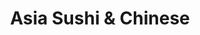 ---
layout: place
title: "Asia Sushi & Chinese"
permalink: /new-jersey/hoboken/asia-sushi-chinese.html
stateAbbr: NJ
stateName: New Jersey
cityName: Hoboken
seo:
  name: "Asia Sushi & Chinese"
  type: Restaurant
  links: http://www.asiasushichinesenj.com/
description: "Counter-serve storefront with a long menu featuring standard Chinese eats, sushi & lunch specials. Asia Sushi & Chinese serves delicious sushi in Hoboken, New Jersey. Try fresh Japanese dishes for a great dining experience. Available for takeout, delivery, lunch, and dinner."
place_id: ChIJ0TXP6NhZwokRPsUPxsQkgwI
photos:
  - name: >-
      places/ChIJ0TXP6NhZwokRPsUPxsQkgwI/photos/AeeoHcIa3hjhD0XEbDN2WH33voooX_SxHIoIRq3Swbm8XamViwbitMl7dviLFPewGIKQgflrPV_C26809BaMPH_4AT_gwjPZ_LybfMr5Bh6VoGBP8HHoW47jDhOAC6wdr45bcZtSTD8P3Hs7nj8DN5pCv_ZPBXYgiOhr1_kzpvXWkBigDz8PGqA-Nenrr1HezUZwX3w4jhXs0cJR5XVcbJRywvZQADDUz_hhC0RZavirA9V3euX5-Xipl7MbIk5THSMJxvNBir6A7v1_kQRdzH6rrvfVGcFawoY9BiAWyaDVUeFab00T9bJCA63uEy6TYl6ayPZ9uFYQf5mMO0_obrKaN0Ep2wEMW3uwRDgNxZPA5MCY3bxoV_sbH9_Y8tgRc5Qd_4JllVT1Jyhp69722Dk1qAVN80FDypSyFnuEPJ9S2SrPLIIu
    widthPx: 3024
    heightPx: 4032
    authorAttributions:
      - displayName: George Loaiza
        uri: https://maps.google.com/maps/contrib/110165577725151228759
        photoUri: >-
          https://lh3.googleusercontent.com/a-/ALV-UjWVzVqyxMVf_Zcx6y3xpCm_8sG0Y7ffDEH2ifIEDOjtSbPVVpXJxQ=s100-p-k-no-mo
    flagContentUri: >-
      https://www.google.com/local/imagery/report/?cb_client=maps_api_places.places_api&image_key=!1e10!2sCIHM0ogKEICAgIDut53DggE&hl=en-US
    googleMapsUri: >-
      https://www.google.com/maps/place//data=!3m4!1e2!3m2!1sCIHM0ogKEICAgIDut53DggE!2e10!4m2!3m1!1s0x89c259d8e8cf35d1:0x28324c4c60fc53e
  - name: >-
      places/ChIJ0TXP6NhZwokRPsUPxsQkgwI/photos/AeeoHcKW7r0lwBFNhf5LXVgSXx8dchVyafv3fRDMYeKidIVSXlY7Wu-JJGsr1pYN9o3Eo3kKbelESkT6Vy28Ktlipmq7oJSaNKZoNBr6uhWuZub8D8_64ZKEvGMisyFK0-yv1_30sNFDvvI4_svxycyNgZks4qgAGa6olGyRx6CB0VcS-JS6qve6stRbvKGFlA27Oj03Wz4IkluN0KUFOfUkjHc6XxNjWuvLXjoyAQkZ8K5AYrZkmhOFRWIvHJ5xiJP1ia-fnVJb555Y6R5S-5z1l3G0p2SQPfFkjnNCuOgFH3nhjOkepvGcairgFRtNdoUiJ0mxw7x1C2CBSmS6iHLzn5xP-7FAHRiMSTbuOn8Qgxnfh2R8lqZTzkwtHScdj6OJ1sFcXoAruekW4oMZQcWqwJZUZpIdjhRfrvT8jKMXxBF2Hg
    widthPx: 683
    heightPx: 1024
    authorAttributions:
      - displayName: Dave Cook
        uri: https://maps.google.com/maps/contrib/101523293730959956425
        photoUri: >-
          https://lh3.googleusercontent.com/a-/ALV-UjVQHYlOUgRCtKQuOep--oSk7hWZd00f1bPdZPjYDsDYs7kADjj2=s100-p-k-no-mo
    flagContentUri: >-
      https://www.google.com/local/imagery/report/?cb_client=maps_api_places.places_api&image_key=!1e10!2sCIHM0ogKEICAgIClrtykFw&hl=en-US
    googleMapsUri: >-
      https://www.google.com/maps/place//data=!3m4!1e2!3m2!1sCIHM0ogKEICAgIClrtykFw!2e10!4m2!3m1!1s0x89c259d8e8cf35d1:0x28324c4c60fc53e
  - name: >-
      places/ChIJ0TXP6NhZwokRPsUPxsQkgwI/photos/AeeoHcLlHa1Wd-pXjQWlmAp-Suzgn2lgOezaXo5wvDcN_WB3QHkp30pKxR73hyoQJo-mcNoQk3dOdq6suo0hoPK452RAwRzT636d1kldUVDP0OHoJapuRk5r9uAjmYwme6cG71g8va_fqfTpx3ph2x6b3jqaJrH6Ee3dLQMJ2ArSo8Rah34jvwq81FSxHByRFEJjZAfUsg6g7wQyc_X6HJbKrYBjNp7CwKUCyCffWlNSzc7rcLU9ykHnfhwfrqWvisI0w7W1KX_GhrFo6JBYe0kbcFCfRM-M9BGcz8F2ihMdAxgmoPmCdiVTNbTOfZTWT71kkbve6AG4s37yxAa714FLYLea-L1_5Cc4lYk0hAYGvmyv0cvdpkOs81IXEEd0eHteDsJUkfbDEm7kbuDCjG-vgh0gkz1IbJsnd-zll4B6F5zaVg
    widthPx: 3000
    heightPx: 4000
    authorAttributions:
      - displayName: Ren P
        uri: https://maps.google.com/maps/contrib/108409950672444884144
        photoUri: >-
          https://lh3.googleusercontent.com/a-/ALV-UjVPboGNjQ7FOXz2xsSvWUAWBYTemWcZGnt1SwZbD1U_dC72D2F4=s100-p-k-no-mo
    flagContentUri: >-
      https://www.google.com/local/imagery/report/?cb_client=maps_api_places.places_api&image_key=!1e10!2sCIHM0ogKEICAgICT-uj2dg&hl=en-US
    googleMapsUri: >-
      https://www.google.com/maps/place//data=!3m4!1e2!3m2!1sCIHM0ogKEICAgICT-uj2dg!2e10!4m2!3m1!1s0x89c259d8e8cf35d1:0x28324c4c60fc53e
  - name: >-
      places/ChIJ0TXP6NhZwokRPsUPxsQkgwI/photos/AeeoHcKxfIru5pV2vtG_40wcLrKTT7DvWkYTWLQL11RKNimczM52_k7bXlRopO4JLhKJjChRjz-yxO7BWAVJegBywmGlbO6h9b-erfdJuZA_To0fl0wszuBTxMJP1N1o9gVuvBs4cWJCBkzroOXRw7EfJmHxcmmFn2GPme3trZZ0AsDTndAw8uRzS2o7ikdqI4bsVpScoIa4O8cAFEr-9RYXJmDcmp6OWqlO4at1YsTZMsc5KqxReAKWknzdCLC6tqwWnlkFX1B6Wd_LzSHGilsbWE_OYufG1AGmZWq02jHyDE-U8sta74Y_9W4f8cnXSIF0FBiBfTE68fMzkJ5KkMt2AvlsS-LBuLlFsNfuY_4_E1a-UVcYyMt2EWEJjydrei9QAKFva44rZdYcdXQkuEzoncYOU0q_1Pjuc5D7i9HztLI
    widthPx: 3024
    heightPx: 4032
    authorAttributions:
      - displayName: Francis Noonan
        uri: https://maps.google.com/maps/contrib/116343929379599644011
        photoUri: >-
          https://lh3.googleusercontent.com/a/ACg8ocL4AgbT9WyXEk7wWD4sks8wNV3-IHwyBYEpnA3IJzEsn6U1qQ=s100-p-k-no-mo
    flagContentUri: >-
      https://www.google.com/local/imagery/report/?cb_client=maps_api_places.places_api&image_key=!1e10!2sCIHM0ogKEICAgIC76u6MXQ&hl=en-US
    googleMapsUri: >-
      https://www.google.com/maps/place//data=!3m4!1e2!3m2!1sCIHM0ogKEICAgIC76u6MXQ!2e10!4m2!3m1!1s0x89c259d8e8cf35d1:0x28324c4c60fc53e
  - name: >-
      places/ChIJ0TXP6NhZwokRPsUPxsQkgwI/photos/AeeoHcKr3nHZVMmhEcOXxgsvn9jsW8IryB1h61sq7iD9smeQbPjnuUk5G0SGBfWNF2soxOpXMN5LE3TbrMkIze8rpkaxx-8D5cogtQoXPKoZBF5ieCIJRCYL3Is2IANCFXaY-f52cqmA8zulXVAbMcf0PgSr0kD9JTLOd-Ep3-B4EhElTssabjY5YJuGbrgYBpFy8OMPcxSqIQgyXVBI79rDnkw7qFQzrq3Pdm3YOiMVLqhgKeFxPlODIm8wDLRPJX61dOD8f0KRU9UEmQIn2TWbTPBaqdbSg2g2NTW60WB7n8A2Kazfr0riTNgTYfePnZ99PFqjMN-1OUIINUWFZcgvgzCHkKV_G-GPaILl1Un5I_NMrmIIOT5PTZPPQeOL1LYdmMOcryarP9BGENEKjJABax1J_bij7dUn4WSGPeiiAsGgJWwi
    widthPx: 3024
    heightPx: 4032
    authorAttributions:
      - displayName: Daniela Vélez
        uri: https://maps.google.com/maps/contrib/113628772511124260509
        photoUri: >-
          https://lh3.googleusercontent.com/a/ACg8ocIQqa6LvOXWNfsANWS_Ybv9JYWkTTKgsY8ckfZ5kzi76ptz5e8=s100-p-k-no-mo
    flagContentUri: >-
      https://www.google.com/local/imagery/report/?cb_client=maps_api_places.places_api&image_key=!1e10!2sCIHM0ogKEICAgICZp46FxwE&hl=en-US
    googleMapsUri: >-
      https://www.google.com/maps/place//data=!3m4!1e2!3m2!1sCIHM0ogKEICAgICZp46FxwE!2e10!4m2!3m1!1s0x89c259d8e8cf35d1:0x28324c4c60fc53e
  - name: >-
      places/ChIJ0TXP6NhZwokRPsUPxsQkgwI/photos/AeeoHcJwN1nVH7ZZ--Yjgswl9lnkdcRg6WLkeV3ooyX7LNTvzJjBFZL7rACD9HIPI_L4A-bvyYhpeFbj7YvQJc5YT_NPXbUSpz72Bft73VI4W4ilrzX-sIxkMfZLmWAYI5JmQMZCBc3MiFGOm_v8BFK_blTJPY0iOqKkzDIZ8niFcy3t1lcjFY5YbvPlJU_gWBeUYd2ZkNo20UPEsVB9a8aNYYOH3z-Q84wSNtowriXMEVX-UsqnoYgkHve4Ve9j7d5aInOEdicyDRMp2DKRo9wTiU3hfMmhGjevrgOwdAqTgTeAV-ugYNgtX8I4xKvJtZiNI_QxGkDK7BwxIKOufPdYPdiMt-fbZsGnQALpzAUXeNelFKbQEh6ch0sxUMi8uLTn8sRdkFK4KLcWDMckO0eebIZzd5hE7hm70ptnMg
    widthPx: 3920
    heightPx: 2204
    authorAttributions:
      - displayName: Agustanhakri Bakri
        uri: https://maps.google.com/maps/contrib/106577228907850750045
        photoUri: >-
          https://lh3.googleusercontent.com/a-/ALV-UjUg68qo_JS8lcsOA2vMCsedk_2JXnmmvmHKWx8LuxZFk_tOgnvR=s100-p-k-no-mo
    flagContentUri: >-
      https://www.google.com/local/imagery/report/?cb_client=maps_api_places.places_api&image_key=!1e10!2sCIHM0ogKEICAgICEyqtW&hl=en-US
    googleMapsUri: >-
      https://www.google.com/maps/place//data=!3m4!1e2!3m2!1sCIHM0ogKEICAgICEyqtW!2e10!4m2!3m1!1s0x89c259d8e8cf35d1:0x28324c4c60fc53e
  - name: >-
      places/ChIJ0TXP6NhZwokRPsUPxsQkgwI/photos/AeeoHcIacerwStUz01uiy4OT2qE3cmGd9cK6GwxoHQI2lOJU_TcznqV7DMHP5Fmx2XW3l00t1t6AVTIdeJ-Ssyb-EjP6Dfl055Calm5ST8M4dW5xLYxj9XSkmB6fGap0ESym7V4kP0__LDElTjpFo6aHHGxwY5MY5lQIDU-uZGBi7xnxJ2C_qRu-tJvdjcYV1cIQ0xenSR2qnvabGeFjoryGCnT3g0Ve76rzVTK2KKv9DhbyRy5mxxkbdXzQDY1-_3CQddIzkdUMu2bbHxk4IEPVujgojE8D6g0tTLGgeu2DKMvHrsTGZJ2NhlPnDjINig42sYDzh5JEUsVVJ1Hyddo-Whv4gCUu8ho5jDe4r77kOYLojXg68hflFo7QihEPry4C_uBPeuvVD_vdGdvHJ0qOG3c0t365EXj-1czPFMywQxO9Jvs
    widthPx: 1170
    heightPx: 2070
    authorAttributions:
      - displayName: Ariana Davarpanah
        uri: https://maps.google.com/maps/contrib/112846691229742924681
        photoUri: >-
          https://lh3.googleusercontent.com/a/ACg8ocKkgpTMpz1TZLeGxvF55ubkrPaLzl-XQM4p05tiFMBH4grxEA=s100-p-k-no-mo
    flagContentUri: >-
      https://www.google.com/local/imagery/report/?cb_client=maps_api_places.places_api&image_key=!1e10!2sCIHM0ogKEICAgICu6ZKGrAE&hl=en-US
    googleMapsUri: >-
      https://www.google.com/maps/place//data=!3m4!1e2!3m2!1sCIHM0ogKEICAgICu6ZKGrAE!2e10!4m2!3m1!1s0x89c259d8e8cf35d1:0x28324c4c60fc53e
  - name: >-
      places/ChIJ0TXP6NhZwokRPsUPxsQkgwI/photos/AeeoHcKKZTO040S0w3UixKJg5ANJszaqOPWkk2Exr89DGg-3z_x9gyFihIS4ruuaVCHzYFM7T6e4ya9d46vZwjWJx7AdZ1q81Lr8MEyd6mGNIxjS9Bk669Gvq-FUqC_x71v41Yc5P5pjTaOlTxzTkEzLF1IkGpiR38NQ4s59Xp_g5V-lkMd8Ts8w2SAHWEfTtXrmDKJgARH8bHevR6lPVyhMhxXrxTTq52unxD5DExEO0ytKmIoJneVIBJTeOdd3G7ssi5YTxG_Po0J2vdJQ670lu7V2sgQPYaA6q58TBGgM-JLG2VUUVwHL1sKO3UFwqDq6JZXPz_RBNgU_At8-hCKETqETKf6mWI5dbH-hLdXagJzkR0a89BHqOVCmUZ3rC3a3AkzpopbrGImaEt1tN85HxJ0X8g8ZYO58KDdF2TiXfBBfr8s
    widthPx: 3325
    heightPx: 2268
    authorAttributions:
      - displayName: Charles Kraybill
        uri: https://maps.google.com/maps/contrib/114297289068935610015
        photoUri: >-
          https://lh3.googleusercontent.com/a-/ALV-UjXCYYDEykfv2yPE593pwjA05XpQSXFAemtBeBhAoJlxBOjgQ5nfGQ=s100-p-k-no-mo
    flagContentUri: >-
      https://www.google.com/local/imagery/report/?cb_client=maps_api_places.places_api&image_key=!1e10!2sCIHM0ogKEICAgIDNmriY7wE&hl=en-US
    googleMapsUri: >-
      https://www.google.com/maps/place//data=!3m4!1e2!3m2!1sCIHM0ogKEICAgIDNmriY7wE!2e10!4m2!3m1!1s0x89c259d8e8cf35d1:0x28324c4c60fc53e
  - name: >-
      places/ChIJ0TXP6NhZwokRPsUPxsQkgwI/photos/AeeoHcIjpzs_FWVJANQPeiGXxx3q9Jsp0ZOHjl5EzyJyf5BM6vX8FsZPWgveDmbx6X9tPW-rRD5GtMDTDip9plBd4r21pFjO_OKbPv_9os1Zl4dYHGXMe6mtIX6hGdBDIjYdHy8isvb-p3fXpNoesvT-wfGkTzV50eg2pcUuRys6WRHw-_0sQCbI5EKo4I2INsXHF7BAt37QfslByr0-iy3XFuGomQG1cZspe1TFv9x_uryHCQVv4apX2IohxWRnpfuPW6FzI6GR1BhF_5Abcmmc6V3CEhrkboaUBR8U0DFjiXl17r-yw13JUN4DxWto_a77yDHyFmrG-k0XfqP4c6rkjxjH54WSwQn_hPZKPMfhUlcs7LybZgZuy48qUDutNqqgirDp500_I4owPqJK0WlM6gGznV7bcgrbtMlfH2Oi4ec
    widthPx: 3024
    heightPx: 4032
    authorAttributions:
      - displayName: moonthaha choudhury
        uri: https://maps.google.com/maps/contrib/106598833672432388498
        photoUri: >-
          https://lh3.googleusercontent.com/a/ACg8ocKkBl6jYicnZTIq4kQIzxNbelWXxFzFydnp7EzMEtor3LAFGnw=s100-p-k-no-mo
    flagContentUri: >-
      https://www.google.com/local/imagery/report/?cb_client=maps_api_places.places_api&image_key=!1e10!2sCIHM0ogKEICAgICWop-QbA&hl=en-US
    googleMapsUri: >-
      https://www.google.com/maps/place//data=!3m4!1e2!3m2!1sCIHM0ogKEICAgICWop-QbA!2e10!4m2!3m1!1s0x89c259d8e8cf35d1:0x28324c4c60fc53e
  - name: >-
      places/ChIJ0TXP6NhZwokRPsUPxsQkgwI/photos/AeeoHcKGH6lg-bVLVEGfAKOh0QhTtt9wsf-1yUX04Gl17KVcR_CgfWwiobUkDUXf47OAO5AeY12kONccAZD3gETLm38bjEY62tjhe9iJTwQtfSFk-VVsHIIsgH1GljXrFOJwB1U6yVse5ScE79dyumHysb-gof6Q_-VNMI-HuN4ytOGDWbANtr6mIZW3nWHx36prvhQIvRRoPTVMHZCeBlUh0lmQ7CJesw9r1Is8vNfReEWBGd7hvITZGTMG7wAGguYsqPNXK-ltaOb8cy2NAYKt4w0MljhEJU01QnYfYbBm89KZGxJ_8w_EW6UOnBt8TdAP1JQLimfVsPf_WuZaPjca1FhJcjPSWkk1EJdaHsrRKleEZV4AQIcvspxgu3lZRu-cS6n2MT0aGnWrDmkZsEsJT7ADhh2Q-UPNkChgWHHM89pyfA
    widthPx: 3024
    heightPx: 4032
    authorAttributions:
      - displayName: Taylor Chausky
        uri: https://maps.google.com/maps/contrib/100522243084443659122
        photoUri: >-
          https://lh3.googleusercontent.com/a-/ALV-UjWb3wpnwiXdeHWXUEEW4arHrE2VRidPMZx5fFCS-xiB-CU-TxUktw=s100-p-k-no-mo
    flagContentUri: >-
      https://www.google.com/local/imagery/report/?cb_client=maps_api_places.places_api&image_key=!1e10!2sCIHM0ogKEICAgIDs2a3taA&hl=en-US
    googleMapsUri: >-
      https://www.google.com/maps/place//data=!3m4!1e2!3m2!1sCIHM0ogKEICAgIDs2a3taA!2e10!4m2!3m1!1s0x89c259d8e8cf35d1:0x28324c4c60fc53e
address: '926 Washington St #5106, Hoboken, NJ 07030, USA'
street: '926 Washington St #5106'
city: Hoboken
state: NJ
zip: '07030'
country: USA
neighborhood: null
latitude: '40.748160'
longitude: '-74.027925'
accessibility_options: null
business_status: OPERATIONAL
name: Asia Sushi & Chinese
google_maps_links:
  directionsUri: >-
    https://www.google.com/maps/dir//''/data=!4m7!4m6!1m1!4e2!1m2!1m1!1s0x89c259d8e8cf35d1:0x28324c4c60fc53e!3e0
  placeUri: https://maps.google.com/?cid=181028837580064062
  writeAReviewUri: >-
    https://www.google.com/maps/place//data=!4m3!3m2!1s0x89c259d8e8cf35d1:0x28324c4c60fc53e!12e1
  reviewsUri: >-
    https://www.google.com/maps/place//data=!4m4!3m3!1s0x89c259d8e8cf35d1:0x28324c4c60fc53e!9m1!1b1
  photosUri: >-
    https://www.google.com/maps/place//data=!4m3!3m2!1s0x89c259d8e8cf35d1:0x28324c4c60fc53e!10e5
primary_type: Asian Restaurant
opening_hours:
  regular: null
  current: null
secondary_opening_hours:
  regular:
    weekdayDescriptions: null
    type: null
  current:
    weekdayDescriptions: null
    type: null
phone: (201) 792-9660
price_level: PRICE_LEVEL_INEXPENSIVE
price_range: $10 &ndash; $20
rating: '3.9'
rating_count: 117
website: http://www.asiasushichinesenj.com/
reviews:
  - name: >-
      places/ChIJ0TXP6NhZwokRPsUPxsQkgwI/reviews/ChZDSUhNMG9nS0VJQ0FnTUN3cktHMFpREAE
    relativePublishTimeDescription: 3 weeks ago
    rating: 1
    text:
      text: >-
        I ordered boneless spare ribs with shrimp fried rice. They told me the
        price was about 15 bucks. Figured there was a mistake. I asked if it was
        a large boneless spare rib with a large pork fried rice. The lady over
        the phone said no. That's for a combination. I responded. I'm trying to
        feed a couple of people. I need something bigger. Can you please give me
        a LARGE boneless spare rib and a LARGE pork fried rice. total came out
        to about $21. I show up to the store.pay for everything & when I grab
        the bag it feels kind of light so I open it up. I look inside and I see
        this small little container of boneless spare ribs which is not even
        enough to feed one person. Walked back to the counter and asked her if
        this is a mistake ? I ordered large boneless spare ribs and this looks
        like a small the lady responds. We only sell one size. And it looks like
        that size is small. I got so upset. I asked her if your size was small
        and you knew I asked for a large over the phone. Why didn't you tell me
        that you only sold one size and that size is super small. She had no
        response just shrugged her shoulders. I wanted to throw the food in her
        face. I will not be going back to this place ever again. On top of that
        the rice absolutely sucked
      languageCode: en
    originalText:
      text: >-
        I ordered boneless spare ribs with shrimp fried rice. They told me the
        price was about 15 bucks. Figured there was a mistake. I asked if it was
        a large boneless spare rib with a large pork fried rice. The lady over
        the phone said no. That's for a combination. I responded. I'm trying to
        feed a couple of people. I need something bigger. Can you please give me
        a LARGE boneless spare rib and a LARGE pork fried rice. total came out
        to about $21. I show up to the store.pay for everything & when I grab
        the bag it feels kind of light so I open it up. I look inside and I see
        this small little container of boneless spare ribs which is not even
        enough to feed one person. Walked back to the counter and asked her if
        this is a mistake ? I ordered large boneless spare ribs and this looks
        like a small the lady responds. We only sell one size. And it looks like
        that size is small. I got so upset. I asked her if your size was small
        and you knew I asked for a large over the phone. Why didn't you tell me
        that you only sold one size and that size is super small. She had no
        response just shrugged her shoulders. I wanted to throw the food in her
        face. I will not be going back to this place ever again. On top of that
        the rice absolutely sucked
      languageCode: en
    authorAttribution:
      displayName: Steven Calcano
      uri: https://www.google.com/maps/contrib/115217618067417532455/reviews
      photoUri: >-
        https://lh3.googleusercontent.com/a-/ALV-UjWxKwpJbpqO3w-JcWmQUnbP9O3LVIIL58NFYHSHuDCYwY7-IovgLA=s128-c0x00000000-cc-rp-mo-ba3
    publishTime: '2025-03-17T04:20:36.764700Z'
    flagContentUri: >-
      https://www.google.com/local/review/rap/report?postId=ChZDSUhNMG9nS0VJQ0FnTUN3cktHMFpREAE&d=17924085&t=1
    googleMapsUri: >-
      https://www.google.com/maps/reviews/data=!4m6!14m5!1m4!2m3!1sChZDSUhNMG9nS0VJQ0FnTUN3cktHMFpREAE!2m1!1s0x89c259d8e8cf35d1:0x28324c4c60fc53e
  - name: >-
      places/ChIJ0TXP6NhZwokRPsUPxsQkgwI/reviews/ChZDSUhNMG9nS0VJQ0FnSUNacDQ2RkJ3EAE
    relativePublishTimeDescription: a year ago
    rating: 4
    text:
      text: >-
        I really liked my food and the service, I ordered the diet orange
        chicken lunch, and it was ready very fast. The prices are affordable.
        The place is small and a little dark but in my opinion it is very
        comfortable. Thank you 😊
      languageCode: en
    originalText:
      text: >-
        I really liked my food and the service, I ordered the diet orange
        chicken lunch, and it was ready very fast. The prices are affordable.
        The place is small and a little dark but in my opinion it is very
        comfortable. Thank you 😊
      languageCode: en
    authorAttribution:
      displayName: Daniela Vélez
      uri: https://www.google.com/maps/contrib/113628772511124260509/reviews
      photoUri: >-
        https://lh3.googleusercontent.com/a/ACg8ocIQqa6LvOXWNfsANWS_Ybv9JYWkTTKgsY8ckfZ5kzi76ptz5e8=s128-c0x00000000-cc-rp-mo-ba3
    publishTime: '2023-09-19T16:32:02.609739Z'
    flagContentUri: >-
      https://www.google.com/local/review/rap/report?postId=ChZDSUhNMG9nS0VJQ0FnSUNacDQ2RkJ3EAE&d=17924085&t=1
    googleMapsUri: >-
      https://www.google.com/maps/reviews/data=!4m6!14m5!1m4!2m3!1sChZDSUhNMG9nS0VJQ0FnSUNacDQ2RkJ3EAE!2m1!1s0x89c259d8e8cf35d1:0x28324c4c60fc53e
  - name: >-
      places/ChIJ0TXP6NhZwokRPsUPxsQkgwI/reviews/ChZDSUhNMG9nS0VJQ0FnSUR2X05DaFhnEAE
    relativePublishTimeDescription: 3 months ago
    rating: 2
    text:
      text: >-
        after many years of eating here I suffered the worst food poisoning of
        my life, I’m still recovering from it unfortunately, I never had issues
        with the place but this was unacceptable. I had the tofu general and
        cucumber roll. Eat at your own risk
      languageCode: en
    originalText:
      text: >-
        after many years of eating here I suffered the worst food poisoning of
        my life, I’m still recovering from it unfortunately, I never had issues
        with the place but this was unacceptable. I had the tofu general and
        cucumber roll. Eat at your own risk
      languageCode: en
    authorAttribution:
      displayName: Angel Berrios
      uri: https://www.google.com/maps/contrib/107941048670756061961/reviews
      photoUri: >-
        https://lh3.googleusercontent.com/a/ACg8ocKsIYWC64lF2NgMttfM-s1RGZPb-4Q1UN194pvjjWjHGnRSZw=s128-c0x00000000-cc-rp-mo
    publishTime: '2024-12-18T16:02:56.570695Z'
    flagContentUri: >-
      https://www.google.com/local/review/rap/report?postId=ChZDSUhNMG9nS0VJQ0FnSUR2X05DaFhnEAE&d=17924085&t=1
    googleMapsUri: >-
      https://www.google.com/maps/reviews/data=!4m6!14m5!1m4!2m3!1sChZDSUhNMG9nS0VJQ0FnSUR2X05DaFhnEAE!2m1!1s0x89c259d8e8cf35d1:0x28324c4c60fc53e
  - name: >-
      places/ChIJ0TXP6NhZwokRPsUPxsQkgwI/reviews/ChdDSUhNMG9nS0VJQ0FnSUM3NnU2TTdRRRAB
    relativePublishTimeDescription: 8 months ago
    rating: 2
    text:
      text: >-
        I ordered the Penang curry. It is not made with coconut milk and is
        quite oily. It also come with peppers and eggplant. When I inquired
        about a possible mistake, they sounded confused and confirmed the
        ingredients. I would not recommend this meal if you are expecting Penang
        curry.
      languageCode: en
    originalText:
      text: >-
        I ordered the Penang curry. It is not made with coconut milk and is
        quite oily. It also come with peppers and eggplant. When I inquired
        about a possible mistake, they sounded confused and confirmed the
        ingredients. I would not recommend this meal if you are expecting Penang
        curry.
      languageCode: en
    authorAttribution:
      displayName: Francis Noonan
      uri: https://www.google.com/maps/contrib/116343929379599644011/reviews
      photoUri: >-
        https://lh3.googleusercontent.com/a/ACg8ocL4AgbT9WyXEk7wWD4sks8wNV3-IHwyBYEpnA3IJzEsn6U1qQ=s128-c0x00000000-cc-rp-mo
    publishTime: '2024-08-14T21:33:18.223335Z'
    flagContentUri: >-
      https://www.google.com/local/review/rap/report?postId=ChdDSUhNMG9nS0VJQ0FnSUM3NnU2TTdRRRAB&d=17924085&t=1
    googleMapsUri: >-
      https://www.google.com/maps/reviews/data=!4m6!14m5!1m4!2m3!1sChdDSUhNMG9nS0VJQ0FnSUM3NnU2TTdRRRAB!2m1!1s0x89c259d8e8cf35d1:0x28324c4c60fc53e
  - name: >-
      places/ChIJ0TXP6NhZwokRPsUPxsQkgwI/reviews/ChdDSUhNMG9nS0VJQ0FnSUNlNGRTbnlnRRAB
    relativePublishTimeDescription: 2 years ago
    rating: 5
    text:
      text: >-
        I"ve been to Singapore many times. In America it is really hard to find
        food that tastes like the food you get in Singapore. Im not saying
        everything on the menu is authenticly Asian but the Singapore noodles
        taste like the dish you'd get at any food court or market in my favorite
        benevolent dictatorship. Also the sushi is good and the people are
        really nice.
      languageCode: en
    originalText:
      text: >-
        I"ve been to Singapore many times. In America it is really hard to find
        food that tastes like the food you get in Singapore. Im not saying
        everything on the menu is authenticly Asian but the Singapore noodles
        taste like the dish you'd get at any food court or market in my favorite
        benevolent dictatorship. Also the sushi is good and the people are
        really nice.
      languageCode: en
    authorAttribution:
      displayName: Jason Patrick Voegele
      uri: https://www.google.com/maps/contrib/118116739406805511759/reviews
      photoUri: >-
        https://lh3.googleusercontent.com/a-/ALV-UjVOmM9OV5FdvDymKMOjhUboNvFDujERhFPEfaot4VWigi-xpqM=s128-c0x00000000-cc-rp-mo-ba4
    publishTime: '2023-01-09T01:11:39.011968Z'
    flagContentUri: >-
      https://www.google.com/local/review/rap/report?postId=ChdDSUhNMG9nS0VJQ0FnSUNlNGRTbnlnRRAB&d=17924085&t=1
    googleMapsUri: >-
      https://www.google.com/maps/reviews/data=!4m6!14m5!1m4!2m3!1sChdDSUhNMG9nS0VJQ0FnSUNlNGRTbnlnRRAB!2m1!1s0x89c259d8e8cf35d1:0x28324c4c60fc53e
parking_options:
  valetParking: false
payment_options:
  acceptsCreditCards: true
  acceptsDebitCards: true
  acceptsCashOnly: false
  acceptsNfc: true
allow_dogs: null
curbside_pickup: null
delivery: true
dine_in: true
good_for_children: true
good_for_groups: null
good_for_sports: false
live_music: false
menu_for_children: false
outdoor_seating: false
reservable: true
restroom: null
serves_beer: false
serves_breakfast: false
serves_brunch: false
serves_cocktails: false
serves_coffee: false
serves_dinner: true
serves_dessert: null
serves_lunch: true
serves_vegetarian_food: true
serves_wine: false
takeout: true
summary: >-
  Counter-serve storefront with a long menu featuring standard Chinese eats,
  sushi & lunch specials.

---